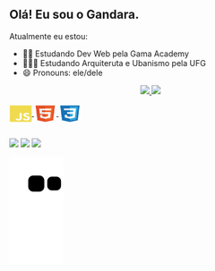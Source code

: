 ## Olá! Eu sou o Gandara.

Atualmente eu estou:
- 🕺🏿 Estudando Dev Web pela Gama Academy
- 🧑🏿‍🏫 Estudando Arquiteruta e Ubanismo pela UFG
- 😄 Pronouns: ele/dele

<div align="center">
  <a href="https://github.com/gandara247">
  <img height="180em" src="https://github-readme-stats.vercel.app/api?username=gandara247&show_icons=true&theme=dark&include_all_commits=true&count_private=true"/>
  <img height="180em" src="https://github-readme-stats.vercel.app/api/top-langs/?username=gandara247&layout=compact&langs_count=7&theme=dark"/>
</div>
<div style="display: inline_block"><br>
  <img align="center" alt="Rafa-Js" height="30" width="40" src="https://raw.githubusercontent.com/devicons/devicon/master/icons/javascript/javascript-plain.svg">  
  <img align="center" alt="Rafa-HTML" height="30" width="40" src="https://raw.githubusercontent.com/devicons/devicon/master/icons/html5/html5-original.svg">
  <img align="center" alt="Rafa-CSS" height="30" width="40" src="https://raw.githubusercontent.com/devicons/devicon/master/icons/css3/css3-original.svg">
  
  ##
  
  <div>  
  <a href = "mailto:gustavogandarasilva@gmail.com"><img src="https://img.shields.io/badge/-Gmail-%23333?style=for-the-badge&logo=gmail&logoColor=white" target="_blank"></a>
  <a href="https://www.linkedin.com/in/gandara-silva" target="_blank"><img src="https://img.shields.io/badge/-LinkedIn-%230077B5?style=for-the-badge&logo=linkedin&logoColor=white" target="_blank"></a> 
  <a href="https://wa.me/+5562985403905" target="_blank"><img src="https://img.shields.io/badge/WhatsApp-25D366?style=for-the-badge&logo=whatsapp&logoColor=white"</a>
 
  ![Snake animation](https://github.com/rafaballerini/rafaballerini/blob/output/github-contribution-grid-snake.svg)
 
</div>
